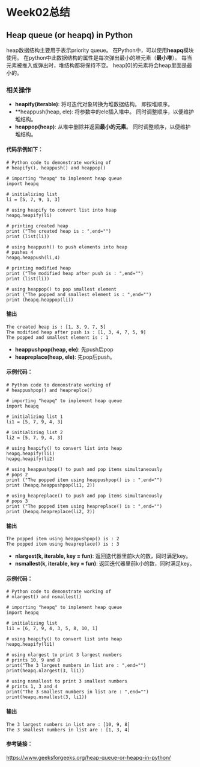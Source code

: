 # Week02总结
## Heap queue (or heapq) in Python
heap数据结构主要用于表示priority queue。 在Python中，可以使用**heapq**模块使用。 在python中此数据结构的属性是每次弹出最小的堆元素（**最小堆**）。 每当元素被推入或弹出时，堆结构都将保持不变。 heap[0]的元素将会heap里面是最小的。

### 相关操作
- **heapify(iterable)**: 将可迭代对象转换为堆数据结构。 即按堆顺序。
- **heappush(heap, ele): 将参数中的ele插入堆中。 同时调整顺序，以便维护堆结构。
- **heappop(heap)**: 从堆中删除并返回**最小的元素**。 同时调整顺序，以便维护堆结构。
#### 代码示例如下：
```
# Python code to demonstrate working of
# heapify(), heappush() and heappop()

# importing "heapq" to implement heap queue
import heapq

# initializing list
li = [5, 7, 9, 1, 3]

# using heapify to convert list into heap
heapq.heapify(li)

# printing created heap
print ("The created heap is : ",end="")
print (list(li))

# using heappush() to push elements into heap
# pushes 4
heapq.heappush(li,4)

# printing modified heap
print ("The modified heap after push is : ",end="")
print (list(li))

# using heappop() to pop smallest element
print ("The popped and smallest element is : ",end="")
print (heapq.heappop(li))
```
#### 输出
```
The created heap is : [1, 3, 9, 7, 5]
The modified heap after push is : [1, 3, 4, 7, 5, 9]
The popped and smallest element is : 1
```
- **heappushpop(heap, ele)**: 先push后pop
- **heapreplace(heap, ele)**: 先pop后push。
#### 示例代码：
```
# Python code to demonstrate working of
# heappushpop() and heapreplce()

# importing "heapq" to implement heap queue
import heapq

# initializing list 1
li1 = [5, 7, 9, 4, 3]

# initializing list 2
li2 = [5, 7, 9, 4, 3]

# using heapify() to convert list into heap
heapq.heapify(li1)
heapq.heapify(li2)

# using heappushpop() to push and pop items simultaneously
# pops 2
print ("The popped item using heappushpop() is : ",end="")
print (heapq.heappushpop(li1, 2))

# using heapreplace() to push and pop items simultaneously
# pops 3
print ("The popped item using heapreplace() is : ",end="")
print (heapq.heapreplace(li2, 2))
```
#### 输出
```
The popped item using heappushpop() is : 2
The popped item using heapreplace() is : 3
```
- **nlargest(k, iterable, key = fun)**: 返回迭代器里前k大的数，同时满足key。
- **nsmallest(k, iterable, key = fun)**: 返回迭代器里前k小的数，同时满足key。
#### 示例代码：
```
# Python code to demonstrate working of
# nlargest() and nsmallest()

# importing "heapq" to implement heap queue
import heapq

# initializing list
li1 = [6, 7, 9, 4, 3, 5, 8, 10, 1]

# using heapify() to convert list into heap
heapq.heapify(li1)

# using nlargest to print 3 largest numbers
# prints 10, 9 and 8
print("The 3 largest numbers in list are : ",end="")
print(heapq.nlargest(3, li1))

# using nsmallest to print 3 smallest numbers
# prints 1, 3 and 4
print("The 3 smallest numbers in list are : ",end="")
print(heapq.nsmallest(3, li1))
```
#### 输出
```
The 3 largest numbers in list are : [10, 9, 8]
The 3 smallest numbers in list are : [1, 3, 4]
```
#### 参考链接：
https://www.geeksforgeeks.org/heap-queue-or-heapq-in-python/

